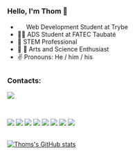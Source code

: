 ### Hello, I'm Thom :raccoon:
- <img src="https://assets-global.website-files.com/61549abf6fb9ca5e91bc5709/61549abf6fb9ca4e2fbc57a7_favicon_ios.png" width="16"/> Web Development Student at Trybe
- :man_technologist: ADS Student at FATEC Taubaté
- :seedling: STEM Professional
- :satellite: :art: Arts and Science Enthusiast
- :v: Pronouns:  He / him / his

##

### Contacts:
<a href="https://www.linkedin.com/in/wthomasferreira/" target="_blank"><img src="https://img.shields.io/badge/linkedin-0D1117?style=for-the-badge&logo=linkedin&logoColor=0A66C2&logoWidth=20"/></a>



##

<br>
<div style="display: inline_block">
  <img src="https://img.shields.io/badge/fedora-000?style=for-the-badge&logo=fedora&logoColor=294172&logoWidth=20"/>
  <img src="https://img.shields.io/badge/code-000?style=for-the-badge&logo=visualstudiocode&logoColor=007ACC&logoWidth=20"/>
  <img src="https://img.shields.io/badge/javascript-000?style=for-the-badge&logo=javascript&logoColor=F7DF1E&logoWidth=20"/>
  <img src="https://img.shields.io/badge/css3-000?style=for-the-badge&logo=css3&logoColor=1572B6&logoWidth=20"/>
  <img src="https://img.shields.io/badge/html5-000?style=for-the-badge&logo=html5&logoColor=E34F26&logoWidth=20"/>
  <img src="https://img.shields.io/badge/react-000?style=for-the-badge&logo=react&logoColor=61DAFB&logoWidth=20"/>
  <img src="https://img.shields.io/badge/redux-000?style=for-the-badge&logo=redux&logoColor=764ABC&logoWidth=20"/>
  <img src="https://img.shields.io/badge/jest-000?style=for-the-badge&logo=jest&logoColor=C21325&logoWidth=20"/>
</div>
<br>

[![Thoms's GitHub stats](https://github-readme-stats.vercel.app/api?username=WeltonThomasFerreira&show_icons=true&theme=dark)](https://github.com/WeltonThomasFerreira/github-readme-stats)
